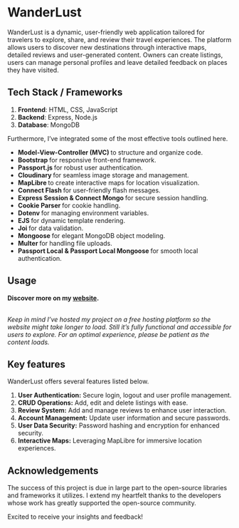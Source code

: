 # WanderLust 


<section>
        <p>WanderLust is a dynamic, user-friendly web application tailored for travelers to explore, share, and review their travel experiences. The platform allows users to discover new destinations through interactive maps, detailed reviews and user-generated content. Owners can create listings, users can manage personal profiles and leave detailed feedback on places they have visited.</p>
    </section>
<!--     <section>
        <h2>Project Overview</h2>
        <p>The primary aim of this project is to facilitate a detailed exploration and analysis of JOSAA seat allotment data spanning from 2016 to 2023. By leveraging advanced data cleaning, analysis, and visualisation techniques, the portal offers users an intuitive interface to examine various aspects of seat allotment trends over the years.</p>
    </section> -->
<!--    <section>
         <h2>Goals</h2>
         <ol>
            <li> Perform data cleaning and exploratory data analysis (EDA) on the JoSAA seat allotment data.</li>
            <li> Create a SQLite database from the cleaned data and perform queries on it.</li>
            <li> Develop a website to present the analysis using various charts and tables.</li>
         </ol>
</section> -->
   
<section>
        <h2>Tech Stack / Frameworks</h2>
        <ol>
            <li><strong>Frontend</strong>: HTML, CSS, JavaScript</li>
            <li><strong>Backend</strong>: Express, Node.js</li>
            <li><strong>Database</strong>: MongoDB</li>
        </ol>
  <p>Furthermore, I’ve integrated some of the most effective tools outlined here.</p>
  <ul>  
          <li><strong>Model-View-Controller (MVC) </strong>to structure and organize code.</li>
    <li><strong>Bootstrap </strong>for responsive front-end framework.</li>
            <li><strong>Passport.js </strong>for robust user authentication.</li>
            <li><strong>Cloudinary </strong>for seamless image storage and management.</li>
            <li><strong>MapLibre </strong>to create interactive maps for location visualization.</li>
            <li><strong>Connect Flash </strong>for user-friendly flash messages.</li>
            <li><strong>Express Session & Connect Mongo </strong>for secure session handling.</li>
            <li><strong>Cookie Parser </strong>for cookie handling.</li>
            <li><strong>Dotenv </strong>for managing environment variables.</li>
            <li><strong>EJS </strong>for dynamic template rendering.</li>
            <li><strong>Joi </strong>for data validation.</li>
            <li><strong>Mongoose </strong>for elegant MongoDB object modeling.</li>
            <li><strong>Multer </strong>for handling file uploads.</li>
            <li><strong>Passport Local & Passport Local Mongoose </strong>for smooth local authentication.</li>
            
  </ul>
</section>
   

  <section>
         <h2>Usage</h2>
         <strong>Discover more on my <a href="https://wanderlust-1-b7ul.onrender.com/listings">website</a>.</strong>
    <br><br>
        <i><p>Keep in mind I’ve hosted my project on a free hosting platform so the website might take longer to load. Still it’s fully functional and accessible for users to explore. For an optimal experience, please be patient as the content loads.</p></i>
 


   </section> 
   
<section>
        <h2>Key features</h2>
        <p>WanderLust offers several features listed below.</p>
        <ol>
            <li><strong>User Authentication:</strong> Secure login, logout and user profile management.</li>
            <li><strong>CRUD Operations:</strong> Add, edit and delete listings with ease.</li>
            <li><strong>Review System:</strong> Add and manage reviews to enhance user interaction.</li>
            <li><strong>Account Management:</strong> Update user information and secure passwords.</li>
            <li><strong>User Data Security:</strong> Password hashing and encryption for enhanced security.</li>
            <li><strong>Interactive Maps:</strong> Leveraging MapLibre for immersive location experiences.</li>
        </ol>
</section>
  
   
   
   <section>
   <h2>Acknowledgements</h2>
        <p>The success of this project is due in large part to the open-source libraries and frameworks it utilizes. I extend my heartfelt thanks to the developers whose work has greatly supported the open-source community.</p>
    </section>
  

    

<section>
  
Excited to receive your insights and feedback!
    </section>
